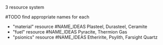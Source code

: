 3 resource system

#TODO find appropriate names for each

- "material" resource #NAME_IDEAS Plasteel, Durasteel, Ceramite
- "fuel" resource #NAME_IDEAS Pyracite, Thermion Gas
- "psionics" resource #NAME_IDEAS Etheririte, Psylith, Farsight Quartz

